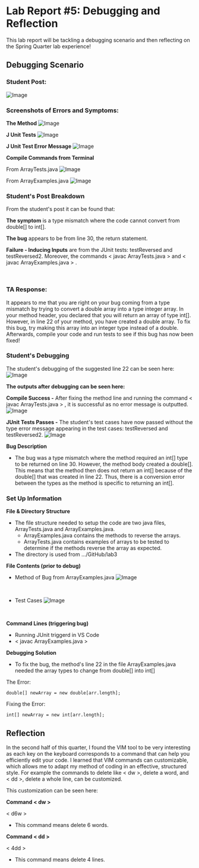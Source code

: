 # Lab Report #5: Debugging and Reflection 
This lab report will be tackling a debugging scenario and then reflecting on the Spring Quarter lab experience! 

## Debugging Scenario

### Student Post: 
![Image](StudentPost.png) 
<br>


### Screenshots of Errors and Symptoms:

**The Method**
![Image](MethodError.png) 
<br>


**J Unit Tests**
![Image](TestCases.png) 
<br>


**J Unit Test Error Message**
![Image](JunitError.png) 
<br>

**Compile Commands from Terminal**

From ArrayTests.java
![Image](CompileArrayTest.png) 

From ArrayExamples.java
![Image](CompileExamples.png) 
<br>


### Student's Post Breakdown 

From the student's post it can be found that: 

**The symptom** is a type mismatch where the code cannot convert from double[] to int[].

**The bug** appears to be from line 30, the return statement.

**Failure - Inducing Inputs** are from the JUnit tests: testReversed and testReversed2. Moreover, 
the commands < javac ArrayTests.java > and < javac ArrayExamples.java > .

<br>


### TA Response:
  
  It appears to me that you are right on your bug coming from a type mismatch by trying to 
  convert a double array into a type integer array. In your method header, you declared that you 
  will return an array of type int[]. However, in line 22 of your method, you have created a double array.
  To fix this bug, try making this array into an integer type instead of a double. Afterwards, compile your code
  and run tests to see if this bug has now been fixed! 
  <br>
  
 
 ### Student's Debugging 
  
  The student's debugging of the suggested line 22 can be seen here: 
  ![Image](FixedMethod.png) 
  <br>
  
  **The outputs after debugging can be seen here:**
  
  **Compile Success -** After fixing the method line and running the command < javac ArrayTests.java > , 
  it is successful as no error message is outputted. 
  ![Image](ArrayCompileSuccess.png) 
  <br>
  
  **JUnit Tests Passes -** The student's test cases have now passed without the type error message 
  appearing in the test cases: testReversed and testReversed2.
  ![Image](JunitPass.png) 
  <br>
  
  **Bug Description**
  - The bug was a type mismatch where the method required an int[] type to be returned on line 30. However, the method
  body created a double[]. This means that the method then does not return an int[] because of the double[]
  that was created in line 22. Thus, there is a conversion error between the types as the method is specific to returning
  an int[]. 
  
 
  ### Set Up Information
  
  **File & Directory Structure**
  - The file structure needed to setup the code are two java files, ArrayTests.java and ArrayExamples.java.
    - ArrayExamples.java contains the methods to reverse the arrays.
    - ArrayTests.java contains examples of arrays to be tested to determine if the methods reverse the array as expected.
  - The directory is used from .../GitHub/lab3
  
  **File Contents (prior to debug)**
  - Method of Bug from ArrayExamples.java 
    ![Image](MethodError.png)
  <br>
  
  
  - Test Cases 
    ![Image](TestCases.png) 
  <br>
  
  
  **Command Lines (triggering bug)**
  - Running JUnit triggerd in VS Code 
  - < javac ArrayExamples.java > 
 
  
  **Debugging Solution**
  - To fix the bug, the method's line 22 in the file ArrayExamples.java needed the array types to change from double[] into int[] 
  
  The Error:
  
  ```
  double[] newArray = new double[arr.length];
  ```
  
  Fixing the Error:
  ```
  int[] newArray = new int[arr.length];
  ```

## Reflection 

  In the second half of this quarter, I found the VIM tool to be very interesting as each key on the keyboard corresponds
  to a command that can help you efficiently edit your code. I learned that VIM commands can customizable, 
  which allows me to adapt my method of coding in an effective, structured style. For example the commands to delete like
  < dw >, delete a word, and < dd >, delete a whole line, can be customized. 
  
  This customization can be seen here:
  
  **Command < dw >**
  
  < d6w > 
  - This command means delete 6 words. 
  
  **Command < dd >**
  
  < 4dd >
  - This command means delete 4 lines. 
  
  

